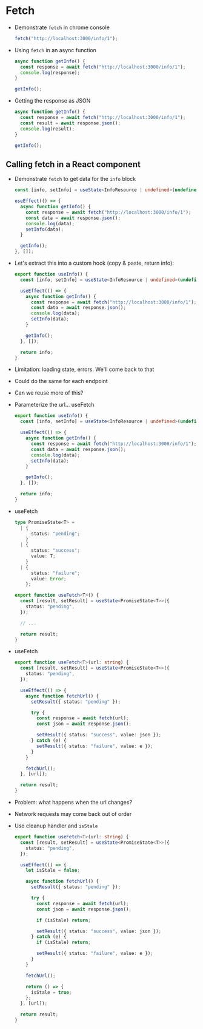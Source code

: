 # Fetch

- Demonstrate `fetch` in chrome console

  ```ts
  fetch("http://localhost:3000/info/1");
  ```

- Using `fetch` in an async function

  ```ts
  async function getInfo() {
    const response = await fetch("http://localhost:3000/info/1");
    console.log(response);
  }

  getInfo();
  ```

- Getting the response as JSON

  ```ts
  async function getInfo() {
    const response = await fetch("http://localhost:3000/info/1");
    const result = await response.json();
    console.log(result);
  }

  getInfo();
  ```

## Calling fetch in a React component

- Demonstrate `fetch` to get data for the `info` block

  ```ts
  const [info, setInfo] = useState<InfoResource | undefined>(undefined);

  useEffect(() => {
    async function getInfo() {
      const response = await fetch("http://localhost:3000/info/1");
      const data = await response.json();
      console.log(data);
      setInfo(data);
    }

    getInfo();
  }, []);
  ```

- Let's extract this into a custom hook (copy & paste, return info):

  ```ts
  export function useInfo() {
    const [info, setInfo] = useState<InfoResource | undefined>(undefined);

    useEffect(() => {
      async function getInfo() {
        const response = await fetch("http://localhost:3000/info/1");
        const data = await response.json();
        console.log(data);
        setInfo(data);
      }

      getInfo();
    }, []);

    return info;
  }
  ```

- Limitation: loading state, errors. We'll come back to that
- Could do the same for each endpoint
- Can we reuse more of this?
- Parameterize the url... useFetch

  ```ts
  export function useInfo() {
    const [info, setInfo] = useState<InfoResource | undefined>(undefined);

    useEffect(() => {
      async function getInfo() {
        const response = await fetch("http://localhost:3000/info/1");
        const data = await response.json();
        console.log(data);
        setInfo(data);
      }

      getInfo();
    }, []);

    return info;
  }
  ```

- useFetch

  ```ts
  type PromiseState<T> =
    | {
        status: "pending";
      }
    | {
        status: "success";
        value: T;
      }
    | {
        status: "failure";
        value: Error;
      };

  export function useFetch<T>() {
    const [result, setResult] = useState<PromiseState<T>>({
      status: "pending",
    });

    // ...

    return result;
  }
  ```

- useFetch

  ```ts
  export function useFetch<T>(url: string) {
    const [result, setResult] = useState<PromiseState<T>>({
      status: "pending",
    });

    useEffect(() => {
      async function fetchUrl() {
        setResult({ status: "pending" });

        try {
          const response = await fetch(url);
          const json = await response.json();

          setResult({ status: "success", value: json });
        } catch (e) {
          setResult({ status: "failure", value: e });
        }
      }

      fetchUrl();
    }, [url]);

    return result;
  }
  ```

- Problem: what happens when the url changes?
- Network requests may come back out of order
- Use cleanup handler and `isStale`

  ```ts
  export function useFetch<T>(url: string) {
    const [result, setResult] = useState<PromiseState<T>>({
      status: "pending",
    });

    useEffect(() => {
      let isStale = false;

      async function fetchUrl() {
        setResult({ status: "pending" });

        try {
          const response = await fetch(url);
          const json = await response.json();

          if (isStale) return;

          setResult({ status: "success", value: json });
        } catch (e) {
          if (isStale) return;

          setResult({ status: "failure", value: e });
        }
      }

      fetchUrl();

      return () => {
        isStale = true;
      };
    }, [url]);

    return result;
  }
  ```
